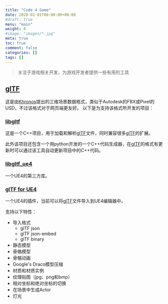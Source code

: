 ```yaml
---
title: "Code 4 Game"
date: 2020-02-01T00:00:00+08:00
#draft: true
menu: "main"
weight: 0
#image: "images/*.jpg"
meta: true
toc: true
comment: false
categories: []
tags: []
---
```


> 关注于游戏相关开发，为游戏开发者提供一些有用的工具

## [glTF]

这是由[Khronos]提出的三维场景数据格式，类似于Autodesk的FBX或Pixel的USD，不过该格式对于网页端更友好。
以下是为支持该格式所开发的项目：

### [libgltf]

这是一个C++项目，用于加载和解析[glTF]文件，同时兼容很多[glTF]的扩展。

此外该项目还包含一个用python开发的一个C++代码生成器，在[glTF]的格式有更新时可以通过该工具自动更新项目中的C++代码。

### [libgltf_ue4]

一个UE4的第三方库。

### [glTF for UE4]

一个UE4的插件，当前可以将[glTF]文件导入到UE4编辑器中。

支持以下特性：

* 导入格式
    * glTF json
    * glTF json-embed
    * glTF binary
* 静态模型
* 骨骼模型
* 骨骼动画
* Google's Draco模型压缩
* 材质和材质实例
* 纹理贴图（jpg、png和bmp）
* 相对坐标和绝对坐标的切换
* 在场景中生成Actor
* 灯光

[Khronos]: https://www.khronos.org/
[glTF]: https://www.khronos.org/gltf
[libgltf]: https://github.com/code4game/libgltf
[libgltf_ue4]: https://github.com/code4game/libgltf_ue4
[glTF for UE4]: https://github.com/code4game/glTFForUE4

